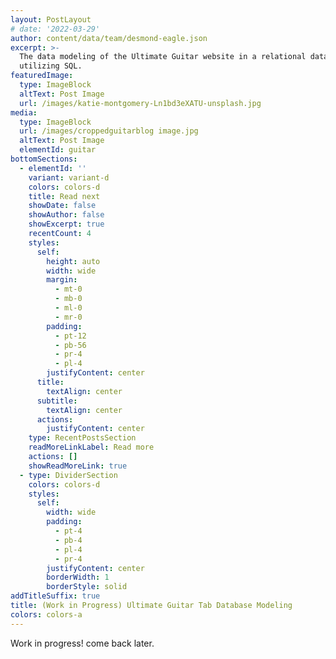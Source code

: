 ```yaml
---
layout: PostLayout
# date: '2022-03-29'
author: content/data/team/desmond-eagle.json
excerpt: >-
  The data modeling of the Ultimate Guitar website in a relational database
  utilizing SQL.
featuredImage:
  type: ImageBlock
  altText: Post Image
  url: /images/katie-montgomery-Ln1bd3eXATU-unsplash.jpg
media:
  type: ImageBlock
  url: /images/croppedguitarblog image.jpg
  altText: Post Image
  elementId: guitar
bottomSections:
  - elementId: ''
    variant: variant-d
    colors: colors-d
    title: Read next
    showDate: false
    showAuthor: false
    showExcerpt: true
    recentCount: 4
    styles:
      self:
        height: auto
        width: wide
        margin:
          - mt-0
          - mb-0
          - ml-0
          - mr-0
        padding:
          - pt-12
          - pb-56
          - pr-4
          - pl-4
        justifyContent: center
      title:
        textAlign: center
      subtitle:
        textAlign: center
      actions:
        justifyContent: center
    type: RecentPostsSection
    readMoreLinkLabel: Read more
    actions: []
    showReadMoreLink: true
  - type: DividerSection
    colors: colors-d
    styles:
      self:
        width: wide
        padding:
          - pt-4
          - pb-4
          - pl-4
          - pr-4
        justifyContent: center
        borderWidth: 1
        borderStyle: solid
addTitleSuffix: true
title: (Work in Progress) Ultimate Guitar Tab Database Modeling
colors: colors-a
---
```

Work in progress! come back later.

